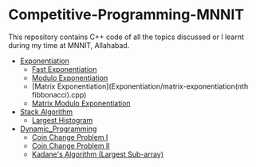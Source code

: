 # Competitive-Programming-MNNIT
This repository contains C++ code of all the topics discussed or I learnt during my time at MNNIT, Allahabad.
- [Exponentiation](Exponentiation)
  - [Fast Exponentiation](Exponentiation/fast-exponentiation.cpp)
  - [Modulo Exponentiation](Exponentiation/modulo-exponentiation.cpp)
  - [Matrix Exponentiation](Exponentiation/matrix-exponentiation(nth fibbonacci).cpp)
  - [Matrix Modulo Exponentiation](Exponentiation/matrix-modular-exponentiation.cpp)
- [Stack Algorithm](Stack_Algorithms)
  - [Largest Histogram](Stack_Algorithms/Largest-histogram.cpp)
- [Dynamic_Programming](Dynamic_Programming)
  - [Coin Change Problem I](Dynamic_Programming/coin_change_permutation.cpp)
  - [Coin Change Problem II](Coin-change-II.cpp)
  - [Kadane's Algorithm (Largest Sub-array)](Dynamic_Programming/kadane-algo-largest-subarray.cpp)
 
